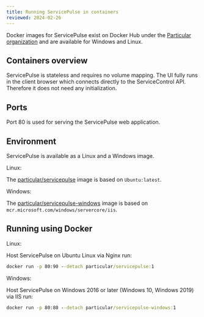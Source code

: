 ```yaml
---
title: Running ServicePulse in containers
reviewed: 2024-02-26
---
```


Docker images for ServicePulse exist on Docker Hub under the [Particular organization](https://hub.docker.com/u/particular) and are available for Windows and Linux.

## Containers overview

ServicePulse is stateless and requires no volume mapping. The UI fully runs in the client browser which connects directly to the ServiceControl API. Therefore it does not need any initialization.

## Ports

Port 80 is used for serving the ServicePulse web application.

## Environment

ServicePulse is available as a Linux and a Windows image.

Linux:

The [particular/servicepulse](https://hub.docker.com/r/particular/servicepulse) image is based on `Ubuntu:latest`.

Windows:

The  [particular/servicepulse-windows](https://hub.docker.com/r/particular/servicepulse-windows) image is based on `mcr.microsoft.com/windows/servercore/iis`.

## Running using Docker

Linux:

Host ServicePulse on Ubuntu Linux via Nginx run:

```cmd
docker run -p 80:90 --detach particular/servicepulse:1
```

Windows:

Host ServicePulse on Windows 2016 or later (Windows 10, Windows 2019) via IIS run:

```cmd
docker run -p 80:80 --detach particular/servicepulse-windows:1
```
